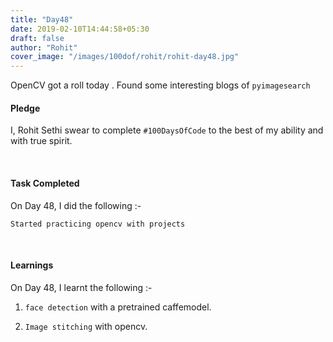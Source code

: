 ```yaml
---
title: "Day48"
date: 2019-02-10T14:44:58+05:30
draft: false
author: "Rohit"
cover_image: "/images/100dof/rohit/rohit-day48.jpg"
---
```

OpenCV got a roll today . Found some interesting blogs of `pyimagesearch`
<!--more-->
#### Pledge
I, Rohit Sethi swear to complete `#100DaysOfCode` to the best of my ability and with true spirit.

<br>

#### Task Completed
On Day 48, I did the following :-

```
Started practicing opencv with projects
```
<br>

#### Learnings
On Day 48, I learnt the following :-

1. `face detection` with a pretrained caffemodel.

2. `Image stitching` with opencv.

<br/> 

